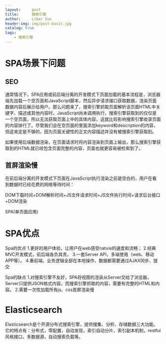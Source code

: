 ```yaml
---
layout:     post
title:      搜索引擎
author:     Liber Sun
header-img: img/post-basic.jpg
catalog: true
tags:
    - 搜索引擎
---
```


# SPA场景下问题
## SEO
通常情况下，SPA应用或前后端分离的开发模式下页面加载的基本流程是，浏览器端先加载一个空页面和JavaScript脚本，然后异步请求接口获取数据，渲染页面数据内容后展示给用户。那么问题来了，搜索引擎抓取页面解析该页面HTML中关键字、描述或其他内容时，JavaScript尚未调用执行，搜索引擎获取到的仅仅是一个空页面，所以无法获取页面上中的具体内容，这就比较影响搜索引擎收录页面的内容排行了。尽管我们会在空页面的里面添加keyword和description的内容，但这肯定是不够的，因为页面关键性的正文内容描述并没有被搜索引擎获取到。

如果使用后端数据渲染，在页面请求时将内容渲染到页面上输出，那么搜索引擎获取到的HTML就已经包含页面完整的内容，页面也就更容易被检索到了。


## 首屏渲染慢
在前后端分离的开发模式下页面在JavaScript执行渲染之前是空白的，用户在看到数据时已经花费的网络等待时间：

DOM下载时间+DOM解析时间+JS文件请求时间+JS文件执行时间+请求后台接口+DOM渲染

SPA(单页面应用)

# SPA优点

Spa的优点
1.更好的用户体验，让用户在web感受natvie的速度和流畅；
2.经典MVC开发模式，前后端各负其责。
3.一套Server API，多端使用（web、移动APP等）。
4.重前端，业务逻辑全部在本地操作，数据都需要通过AJAX同步、提交

Spa的缺点
1.对搜索引擎不友好，SPA将视图的渲染从Server交给了浏览器，Server只提供JSON格式内容。而搜索引擎抓取的内容，需要有完整的HTML和内容。
2.需要一次性加载所有js、css首屏渲染慢


# Elasticsearch 

Elasticsearch是个开源分布式搜索引擎，提供搜集、分析、存储数据三大功能。它的特点有：分布式，零配置，自动发现，索引自动分片，索引副本机制，restful风格接口，多数据源，自动搜索负载等。


